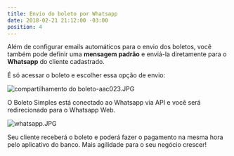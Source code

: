 ```yaml
---
title: Envio do boleto por Whatsapp
date: 2018-02-21 21:12:00 -03:00
position: 4
---
```


Além de configurar emails automáticos para o envio dos boletos, você também pode definir uma **mensagem padrão** e enviá-la diretamente para o **Whatsapp** do cliente cadastrado.

É só acessar o boleto e escolher essa opção de envio:

![compartilhamento do boleto-aac023.JPG](/uploads/compartilhamento%20do%20boleto-aac023.JPG)

O Boleto Simples está conectado ao Whatsapp via API e você será redirecionado para o Whatsapp Web. 

![whatsapp.JPG](/uploads/whatsapp.JPG)

Seu cliente receberá o boleto e poderá fazer o pagamento na mesma hora pelo aplicativo do banco.
Mais agilidade para o seu negócio crescer!